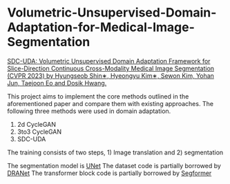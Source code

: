 # Volumetric-Unsupervised-Domain-Adaptation-for-Medical-Image-Segmentation

[SDC-UDA: Volumetric Unsupervised Domain Adaptation Framework for Slice-Direction Continuous Cross-Modality Medical Image Segmentation (CVPR 2023) by Hyungseob Shin∗, Hyeongyu Kim∗, Sewon Kim, Yohan Jun, Taejoon Eo and Dosik Hwang.](https://openaccess.thecvf.com/content/CVPR2023/papers/Shin_SDC-UDA_Volumetric_Unsupervised_Domain_Adaptation_Framework_for_Slice-Direction_Continuous_Cross-Modality_CVPR_2023_paper.pdf)

This project aims to implement the core methods outlined in the aforementioned paper and compare them with existing approaches.
The following three methods were used in domain adaptation.
1. 2d CycleGAN
2. 3to3 CycleGAN
3. SDC-UDA

The training consists of two steps, 1) Image translation and 2) segmentation

The segmentation model is [UNet](https://github.com/milesial/Pytorch-UNet/tree/master)
The dataset code is partially borrowed by [DRANet](https://github.com/Seung-Hun-Lee/DRANet)
The transformer block code is partially borrowed by [Segformer](https://github.com/lucidrains/segformer-pytorch)

